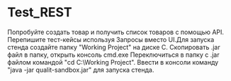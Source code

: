 # Test_REST
Попробуйте создать товар и получить список товаров с помощью API. Перепишите тест-кейсы используя Запросы вместо UI.Для запуска стенда создайте папку "Working Project" на диске C. Скопировать .jar файл в папку, открыть консоль cmd.exe Переключиться в папку с .jar файлом командой "cd C:\Working Project". Ввести в консоли команду "java -jar qualit-sandbox.jar" для запуска стенда.
